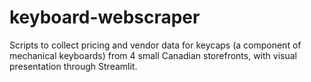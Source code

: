 # keyboard-webscraper

Scripts to collect pricing and vendor data for keycaps (a component of mechanical keyboards) from 4 small Canadian storefronts, with visual presentation through Streamlit.
